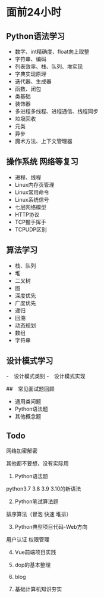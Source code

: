 # 面前24小时

## Python语法学习

- 数字、int精确度、float向上取整
- 字符串、编码
- 列表效率、栈、队列、堆实现
- 字典实现原理
- 迭代器、生成器
- 函数、闭包
- 类基础
- 装饰器
- 多进程多线程、进程通信、线程同步
- 垃圾回收
- 元类
- 异步
- 魔术方法、上下文管理器

## 操作系统 网络等复习

- 进程、线程
- Linux内存页管理
- Linux常用命令
- Linux系统信号
- 七层网络模型
- HTTP协议
- TCP握手挥手
- TCPUDP区别

## 算法学习

- 栈、队列
- 堆
- 二叉树
- 图
- 深度优先
- 广度优先
- 递归
- 回溯
- 动态规划
- 数组
- 字符串

## 设计模式学习

-　设计模式类别
-　设计模式实现

##　常见面试题回顾

- 通用类问题
- Python语法题
- 其他概念题

## Todo

网络加密解密

其他都不要想，没有实际用

1. Python语法题

python3.7 3.8 3.9 3.10的新语法


2. Python笔试算法题

排序算法（冒泡 快速 堆排）


3. Python典型项目代码-Web方向


用户认证
权限管理


4. Vue前端项目实践

5. dop的基本整理

6. blog

7. 基础计算机知识夯实